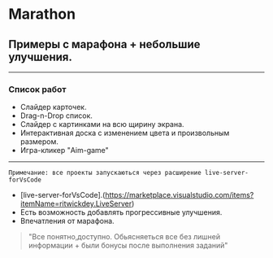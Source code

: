 # Marathon
## Примеры с марафона + небольшие улучшения.
***
### Список работ
- Слайдер карточек.
- Drag-n-Drop список.
- Слайдер с картинками на всю щирину экрана.
- Интерактивная доска с изменением цвета и произвольным размером.
- Игра-кликер "Aim-game"
***
```Примечание: все проекты запускаються через расширение live-server-forVsCode``` 
- [live-server-forVsCode].(https://marketplace.visualstudio.com/items?itemName=ritwickdey.LiveServer)
- Есть возможность добавлять прогрессивные улучшения.
- Впечатления от марафона.
>"Все понятно,доступно. Обьясняеться все без лишней информации + были бонусы после выполнения заданий" 
